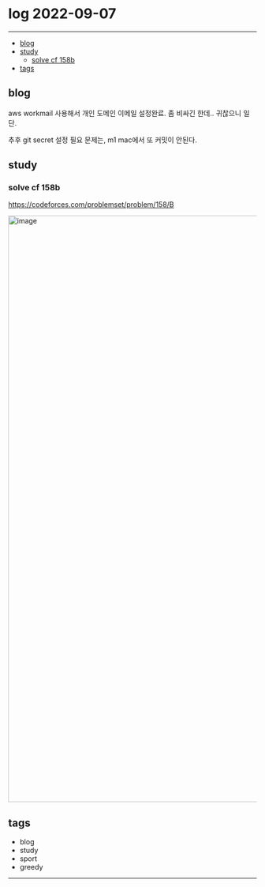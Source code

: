 # log 2022-09-07

--------------------------

- [blog](#blog)
- [study](#study)
  - [solve cf 158b](#solve-cf-158b)
- [tags](#tags)

## blog

aws workmail 사용해서 개인 도메인 이메일 설정완료.
좀 비싸긴 한데.. 귀찮으니 일단.

추후 git secret 설정 필요
문제는, m1 mac에서 또 커밋이 안된다.

## study

### solve cf 158b

https://codeforces.com/problemset/problem/158/B

<img width="1188" alt="image" src="https://user-images.githubusercontent.com/8192081/188900627-c27bf579-d89a-4d8b-8367-5dfee3cb8981.png">


## tags
- blog
- study
- sport
- greedy

--------------------------


